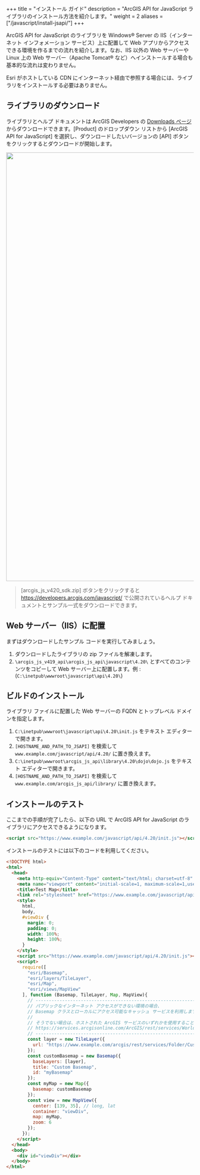 +++
title = "インストール ガイド"
description = "ArcGIS API for JavaScript ライブラリのインストール方法を紹介します。"
weight = 2
aliases = ["/javascript/install-jsapi/"]
+++

ArcGIS API for JavaScript のライブラリを Windows® Server の IIS（インターネット インフォメーション サービス）上に配置して Web アプリからアクセスできる環境を作るまでの流れを紹介します。なお、IIS 以外の Web サーバーや Linux 上の Web サーバー（Apache Tomcat® など）へインストールする場合も基本的な流れは変わりません。

Esri がホストしている CDN にインターネット経由で参照する場合には、ライブラリをインストールする必要はありません。

## ライブラリのダウンロード

ライブラリとヘルプ ドキュメントは ArcGIS Developers の <a href="https://developers.arcgis.com/downloads/" target="_blank">Downloads ページ</a>からダウンロードできます。[Product] のドロップダウン リストから [ArcGIS API for JavaScript] を選択し、ダウンロードしたいバージョンの [API] ボタンをクリックするとダウンロードが開始します。

<img src="https://apps.esrij.com/arcgis-dev/guide/img/install-jsapi/Install.png" width="1150px">

> [arcgis_js_v420_sdk.zip] ボタンをクリックすると <a href="https://developers.arcgis.com/javascript/" target="_blank">https://developers.arcgis.com/javascript/</a> で公開されているヘルプ ドキュメントとサンプル一式をダウンロードできます。

## Web サーバー（IIS）に配置

まずはダウンロードしたサンプル コードを実行してみましょう。

1. ダウンロードしたライブラリの zip ファイルを解凍します。
1. `\arcgis_js_v419_api\arcgis_js_api\javascript\4.20\` とすべてのコンテンツをコピーして Web サーバー上に配置します。例 : (`C:\inetpub\wwwroot\javascript\api\4.20\`)

## ビルドのインストール

ライブラリ ファイルに配置した Web サーバーの FQDN とトップレベル ドメインを指定します。

1. `C:\inetpub\wwwroot\javascript\api\4.20\init.js` をテキスト エディターで開きます。
1. `[HOSTNAME_AND_PATH_TO_JSAPI]` を検索して `www.example.com/javascript/api/4.20/` に置き換えます。
1. `C:\inetpub\wwwroot\arcgis_js_api\library\4.20\dojo\dojo.js` をテキスト エディターで開きます。
1. `[HOSTNAME_AND_PATH_TO_JSAPI]` を検索して `www.example.com/arcgis_js_api/library/` に置き換えます。

## インストールのテスト

ここまでの手順が完了したら、以下の URL で ArcGIS API for JavaScript のライブラリにアクセスできるようになります。

```html
<script src="https://www.example.com/javascript/api/4.20/init.js"></script>
```

インストールのテストには以下のコードを利用してください。

```html
<!DOCTYPE html>
<html>
  <head>
    <meta http-equiv="Content-Type" content="text/html; charset=utf-8" />
    <meta name="viewport" content="initial-scale=1, maximum-scale=1,user-scalable=no" />
    <title>Test Map</title>
    <link rel="stylesheet" href="https://www.example.com/javascript/api/4.20/esri/themes/light/main.css" />
    <style>
      html,
      body,
      #viewDiv {
        margin: 0;
        padding: 0;
        width: 100%;
        height: 100%;
      }
    </style>
    <script src="https://www.example.com/javascript/api/4.20/init.js"></script>
    <script>
      require([
        "esri/Basemap",
        "esri/layers/TileLayer",
        "esri/Map",
        "esri/views/MapView"
      ], function (Basemap, TileLayer, Map, MapView){
        // --------------------------------------------------------------------
        // パブリックなインターネット アクセスができない環境の場合、
        // Basemap クラスとローカルにアクセス可能なキャッシュ サービスを利用します。
        //
        // そうでない場合は、ホストされた ArcGIS サービスのいずれかを使用することができます。
        // https://services.arcgisonline.com/ArcGIS/rest/services/World_Street_Map/MapServer
        // --------------------------------------------------------------------
        const layer = new TileLayer({
          url: "https://www.example.com/arcgis/rest/services/Folder/Custom_Base_Map/MapServer"
        });
        const customBasemap = new Basemap({
          baseLayers: [layer],
          title: "Custom Basemap",
          id: "myBasemap"
        });
        const myMap = new Map({
          basemap: customBasemap
        });
        const view = new MapView({
          center: [139, 35], // long, lat
          container: "viewDiv",
          map: myMap,
          zoom: 6
        });
      });
    </script>
  </head>
  <body>
    <div id="viewDiv"></div>
  </body>
</html>
```
